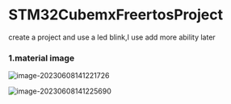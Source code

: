 # STM32CubemxFreertosProject
create a project and use a led blink,I use add more ability later

### 1.material image

![image-20230608141221726](C:\Users\lan\AppData\Roaming\Typora\typora-user-images\image-20230608141221726.png)

![image-20230608141225690](C:\Users\lan\AppData\Roaming\Typora\typora-user-images\image-20230608141225690.png)